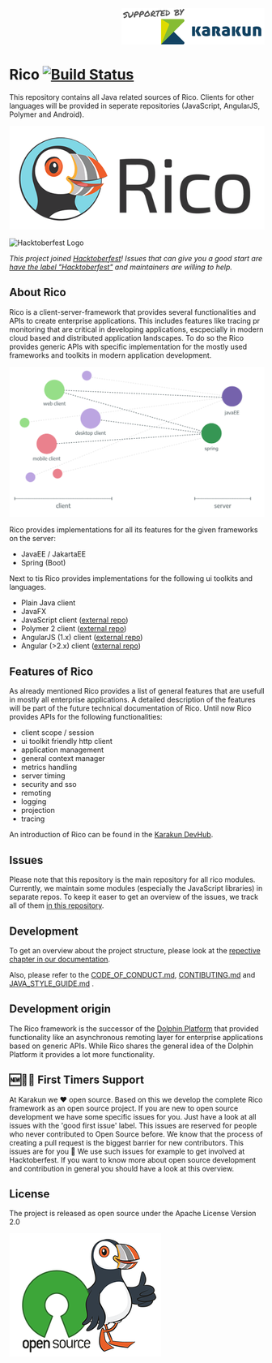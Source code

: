 <p align="right">
<a href="https://dev.karakun.com" target="_blank"><img src="readme/supported_by_karakun.png?raw=true" alt="Supported by Karakun"/></a>
</p>

# Rico [![Build Status](https://travis-ci.org/rico-projects/rico.svg?branch=master)](https://travis-ci.org/github/rico-projects/rico)

This repository contains all Java related sources of Rico. Clients for other languages will be provided in seperate repositories (JavaScript, AngularJS, Polymer and Android).

![Rico Logo](readme/rico_logo.png)

![Hacktoberfest Logo](https://hacktoberfest.digitalocean.com/assets/HF-full-logo-b05d5eb32b3f3ecc9b2240526104cf4da3187b8b61963dd9042fdc2536e4a76c.svg)

*This project joined [Hacktoberfest](https://hacktoberfest.digitalocean.com/)!
Issues that can give you a good start are [have the label "Hacktoberfest"](https://github.com/rico-projects/rico/issues?q=is%3Aissue+is%3Aopen+label%3A%22Hacktoberfest%22) and maintainers are willing to help.*

## About Rico
Rico is a client-server-framework that provides several functionalities and APIs to create enterprise applications. This
includes features like tracing pr monitoring that are critical in developing applications, escpecially in modern cloud based 
and distributed application landscapes.
To do so the Rico provides generic APIs with specific implementation for the mostly used frameworks
and toolkits in modern application development. 

![Client and server structure](readme/client_and_server.png)

Rico provides implementations for all its features for the given frameworks on the server:

* JavaEE / JakartaEE
* Spring (Boot)

Next to tis Rico provides implementations for the following ui toolkits and languages.

* Plain Java client
* JavaFX
* JavaScript client ([external repo](https://github.com/rico-project/rico-js))
* Polymer 2 client ([external repo](https://github.com/rico-project/rico-polymer))
* AngularJS (1.x) client ([external repo](https://github.com/rico-project/rico-angularjs))
* Angular (>2.x) client  ([external repo](https://github.com/rico-project/rico-angular))

## Features of Rico
As already mentioned Rico provides a list of general features that are usefull in mostly all enterprise applications. A
detailed description of the features will be part of the future technical documentation of Rico. Until now Rico provides
APIs for the following functionalities:

* client scope / session
* ui toolkit friendly http client
* application management
* general context manager
* metrics handling
* server timing
* security and sso
* remoting
* logging
* projection
* tracing

An introduction of Rico can be found in the [Karakun DevHub](https://dev.karakun.com/rico/).

## Issues

Please note that this repository is the main repository for all rico modules. Currently, we maintain some modules (especially the JavaScript libraries) in separate repos. To keep it easer to get an overview of the issues, we track all of them [in this repository](https://github.com/rico-projects/rico/issues).

## Development
To get an overview about the project structure, please look at the [repective chapter in our documentation]( https://rico-projects.github.io/rico/#_project_structure ).

Also, please refer to the [CODE_OF_CONDUCT.md]( CODE_OF_CONDUCT.md ), [CONTIBUTING.md]( CONTIBUTING.md ) and  [JAVA_STYLE_GUIDE.md]( JAVA_STYLE_GUIDE.md ) .

## Development origin
The Rico framework is the successor of the [Dolphin Platform](https://github.com/canoo/dolphin-platform) that provided 
functionality like an asynchronous remoting layer for enterprise applications based on generic APIs. While Rico shares 
the general idea of the Dolphin Platform it provides a lot more functionality.

## 🆕🐥🐶 First Timers Support
At Karakun we ❤️ open source. Based on this we develop the complete Rico framework as an open source project. If you are new to open source development we have some specific issues for you. Just have a look at all issues with the 'good first issue' label. This issues are reserved for people who never contributed to Open Source before. We know that the process of creating a pull request is the biggest barrier for new contributors. This issues are for you 💝 We use such issues for example to get involved at Hacktoberfest. If you want to know more about open source development and contribution in general you should have a look at this overview.

## License
The project is released as open source under the Apache License Version 2.0

![Rico Open Source](readme/rico_os.png)

